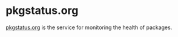 # pkgstatus.org

[pkgstatus.org](https://pkgstatus.org/) is the service for monitoring the health of packages.
